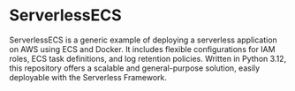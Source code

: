 # ServerlessECS
ServerlessECS is a generic example of deploying a serverless application on AWS using ECS and Docker. It includes flexible configurations for IAM roles, ECS task definitions, and log retention policies. Written in Python 3.12, this repository offers a scalable and general-purpose solution, easily deployable with the Serverless Framework.
